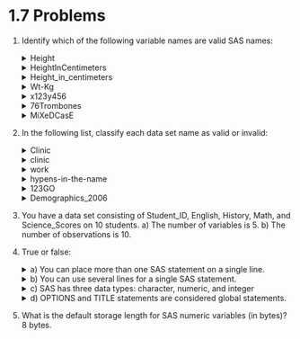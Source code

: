 # 1.7 Problems

1. Identify which of the following variable names are valid SAS names:
   <details><summary>Height</summary>valid</details>
   <details><summary>HeightInCentimeters</summary>valid</details>
   <details><summary>Height_in_centimeters</summary>valid</details>
   <details><summary>Wt-Kg</summary>invalid</details>
   <details><summary>x123y456</summary>valid</details>
   <details><summary>76Trombones</summary>invalid</details>
   <details><summary>MiXeDCasE</summary>valid</details>

3. In the following list, classify each data set name as valid or invalid:
   <details><summary>Clinic</summary>valid</details>
   <details><summary>clinic</summary>valid</details>
   <details><summary>work</summary>valid</details>
   <details><summary>hypens-in-the-name</summary>invalid</details>
   <details><summary>123GO</summary>invalid</details>
   <details><summary>Demographics_2006</summary>valid</details>

4. You have a data set consisting of Student_ID, English, History, Math, and Science_Scores on 10 students.
   a) The number of variables is 5.
   b) The number of observations is 10.

5. True or false:
   <details><summary>a) You can place more than one SAS statement on a single line.</summary>true</details>
   <details><summary>b) You can use several lines for a single SAS statement.</summary>true</details>
   <details><summary>c) SAS has three data types: character, numeric, and integer</summary>false; character and numeric</details>
   <details><summary>d) OPTIONS and TITLE statements are considered global statements.</summary>true</details>
  
6. What is the default storage length for SAS numeric variables (in bytes)?
   8 bytes.
  
